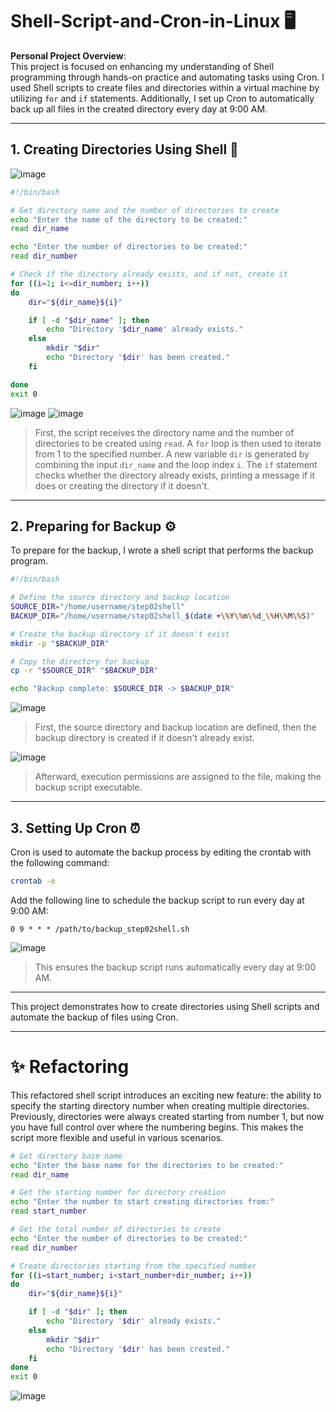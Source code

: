 
# Shell-Script-and-Cron-in-Linux 🖥️

**Personal Project Overview**:  
This project is focused on enhancing my understanding of Shell programming through hands-on practice and automating tasks using Cron. I used Shell scripts to create files and directories within a virtual machine by utilizing `for` and `if` statements. Additionally, I set up Cron to automatically back up all files in the created directory every day at 9:00 AM.

---

## 1. Creating Directories Using Shell 📂

![image](https://github.com/user-attachments/assets/f81f5c56-dd9e-4949-a671-9519e5c5a1df)

```bash
#!/bin/bash

# Get directory name and the number of directories to create
echo "Enter the name of the directory to be created:"  
read dir_name

echo "Enter the number of directories to be created:"
read dir_number

# Check if the directory already exists, and if not, create it
for ((i=1; i<=dir_number; i++))
do
    dir="${dir_name}${i}"

    if [ -d "$dir_name" ]; then
        echo "Directory '$dir_name' already exists."
    else
        mkdir "$dir"
        echo "Directory '$dir' has been created."
    fi

done
exit 0
```

![image](https://github.com/user-attachments/assets/48e222f4-f25c-4a2d-8185-57180c404d7d)
![image](https://github.com/user-attachments/assets/d55625e2-7de4-4fde-959c-a8edf4230d2c)

> First, the script receives the directory name and the number of directories to be created using `read`. A `for` loop is then used to iterate from 1 to the specified number. A new variable `dir` is generated by combining the input `dir_name` and the loop index `i`. The `if` statement checks whether the directory already exists, printing a message if it does or creating the directory if it doesn't.

---

## 2. Preparing for Backup ⚙️

To prepare for the backup, I wrote a shell script that performs the backup program.

```bash
#!/bin/bash

# Define the source directory and backup location
SOURCE_DIR="/home/username/step02shell"
BACKUP_DIR="/home/username/step02shell_$(date +\%Y\%m\%d_\%H\%M\%S)"

# Create the backup directory if it doesn't exist
mkdir -p "$BACKUP_DIR"

# Copy the directory for backup
cp -r "$SOURCE_DIR" "$BACKUP_DIR"

echo "Backup complete: $SOURCE_DIR -> $BACKUP_DIR"
```

![image](https://github.com/user-attachments/assets/d3050a33-864f-4eef-8afd-82bf4ff5294f)

> First, the source directory and backup location are defined, then the backup directory is created if it doesn't already exist.

![image](https://github.com/user-attachments/assets/b8e215e8-472f-4d34-bd4c-714ef39d1791)

> Afterward, execution permissions are assigned to the file, making the backup script executable.

---

## 3. Setting Up Cron ⏰

Cron is used to automate the backup process by editing the crontab with the following command:

```bash
crontab -e
```

Add the following line to schedule the backup script to run every day at 9:00 AM:

```
0 9 * * * /path/to/backup_step02shell.sh
```

![image](https://github.com/user-attachments/assets/9f4f8d31-cb0b-430e-9755-6d9085873e1b)

> This ensures the backup script runs automatically every day at 9:00 AM.

---

This project demonstrates how to create directories using Shell scripts and automate the backup of files using Cron.

---

# ✨ Refactoring

This refactored shell script introduces an exciting new feature: the ability to specify the starting directory number when creating multiple directories. Previously, directories were always created starting from number 1, but now you have full control over where the numbering begins. This makes the script more flexible and useful in various scenarios.

```bash
# Get directory base name
echo "Enter the base name for the directories to be created:"  
read dir_name

# Get the starting number for directory creation
echo "Enter the number to start creating directories from:"  
read start_number

# Get the total number of directories to create
echo "Enter the number of directories to be created:"  
read dir_number

# Create directories starting from the specified number
for ((i=start_number; i<start_number+dir_number; i++))
do
    dir="${dir_name}${i}"

    if [ -d "$dir" ]; then
        echo "Directory '$dir' already exists."
    else
        mkdir "$dir"
        echo "Directory '$dir' has been created."
    fi
done
exit 0
```

![image](https://github.com/user-attachments/assets/a26bb3f8-d375-45ea-b5db-736e6e7dfc45)
